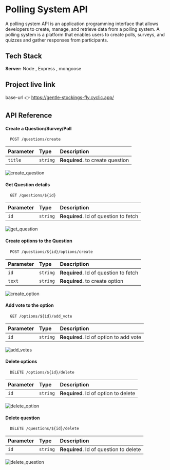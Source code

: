 # Polling System API

A polling system API is an application programming interface that allows developers to create, manage, and retrieve data from a polling system. A polling system is a platform that enables users to create polls, surveys, and quizzes and gather responses from participants.

## Tech Stack

**Server:** Node
, Express
, mongoose

## Project live link

base-url 👉 https://gentle-stockings-fly.cyclic.app/

## API Reference

#### Create a Question/Survey/Poll

```http
  POST /questions/create
```

| Parameter | Type     | Description                      |
| :-------- | :------- | :------------------------------- |
| `title`   | `string` | **Required**. to create question |

![create_question](https://github.com/akashpadampalle/polling-system-api/assets/45806342/161ff905-e77a-4843-9990-6578c3ce517a)


#### Get Question details

```http
  GET /questions/${id}
```

| Parameter | Type     | Description                           |
| :-------- | :------- | :------------------------------------ |
| `id`      | `string` | **Required**. Id of question to fetch |

![get_question](https://github.com/akashpadampalle/polling-system-api/assets/45806342/5b85c272-2f9a-4119-9f95-d968a1ac7716)


#### Create options to the Question

```http
  POST /questions/${id}/options/create
```

| Parameter | Type     | Description                           |
| :-------- | :------- | :------------------------------------ |
| `id`      | `string` | **Required**. Id of question to fetch |
| `text`    | `string` | **Required**. to create option        |

![create_option](https://github.com/akashpadampalle/polling-system-api/assets/45806342/1f55b7cc-0dd2-42da-abb7-fe187cb2aa93)


#### Add vote to the option

```http
  GET /options/${id}/add_vote
```

| Parameter | Type     | Description                            |
| :-------- | :------- | :------------------------------------- |
| `id`      | `string` | **Required**. Id of option to add vote |

![add_votes](https://github.com/akashpadampalle/polling-system-api/assets/45806342/e583bae7-0da0-47ee-9295-6cd4c73eaa5d)

#### Delete options

```http
  DELETE /options/${id}/delete
```

| Parameter | Type     | Description                          |
| :-------- | :------- | :----------------------------------- |
| `id`      | `string` | **Required**. Id of option to delete |

![delete_option](https://github.com/akashpadampalle/polling-system-api/assets/45806342/5d8368ee-6afe-4f29-982f-5424c53a20b7)

#### Delete question

```http
  DELETE /questions/${id}/delete
```

| Parameter | Type     | Description                            |
| :-------- | :------- | :------------------------------------- |
| `id`      | `string` | **Required**. Id of question to delete |
![delete_question](https://github.com/akashpadampalle/polling-system-api/assets/45806342/16768b77-60a1-4c54-ac8f-79444b3cf547)

